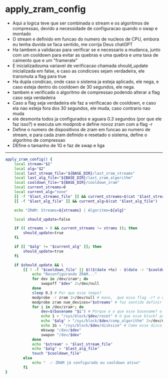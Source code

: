 # apply_zram_config

- Aqui a logica teve que ser combinada o stream e os algoritmos de compressao, devido a necessidade de configuracao quando o swap e montado
- O stream e definido em funcao do numero de nucleos de CPU, embora eu tenha duvida se faca sentido, me corrija Deus chatGPT
- Ha tambem a validacao para verificar se e necessario a mudanca, junto com um cooldown para evitar as quebras e uma quebra e uma taxa de caimento que e um "framerate"
- E inicializadouma variavel de verificacao chamada should_update inicializada em false, e caso as condicoes sejam verdadeira, ele transmuta a flag para true
- Ha dupla condicao, onde caso o sistema ja esteja aplicado, ele nega, e caso esteja dentro do cooldown de 30 segundos, ele nega.
- tambem e verificado o algoritmo de compressao podendo alterar a flag caso seja verdadeira
- Caso a flag seja verdadeira ele faz a verificacao de cooldown, e caso ela nao esteja fora dos 30 segundos, ele muda, caso contrario nao muda
- ele desmonta todos ja configurados e aguara 0.3 segundos (por que ele faz isso?) e executa um modprob e define novoz zram com a flag -r
- Define o numero de dispositivos de zram em funcao ao numero de stream,  e para cada zram definido e resetado o sistema, define o algoritmo de compressao
- DEfine o tamanho de 1G e faz de swap e liga
---
```bash
apply_zram_config() {
    local stream="$1"
    local alg="$2"
    local last_stream_file="${BASE_DIR}/last_zram_streams"
    local last_alg_file="${BASE_DIR}/last_zram_algorithm"
    local cooldown_file="${BASE_DIR}/cooldown_zram"
    local current_streams=0
    local current_alg="none"
    [[ -f "$last_streams_file" ]] && current_streams=$(cat "$last_stream_file")
    [[ -f "$last_alg_file" ]] && current_alg=$(cat "$last_alg_file")

    echo "ZRAM: Streams=${streams} | Algoritmo=${alg}"

    local should_update=false

    if (( streams > 0 && current_streams != strams )); then
        should_update=true
    fi

    if [[ "$alg" != "$current_alg" ]]; then
        should_update=true
    fi

    if $should_update && \
        [[ ! -f "$cooldown_file" || $(($(date +%s) - $(date -r "$cooldown_file" +%s))) -ge 30]]; then
            echo "Reconfigurando ZRAM..."
            for dev in /dev/zram*; do
                swapoff "$dev" 2>/dev/null
            done
            sleep 0.3 # Por que esse tempo?
            modprobe -r zram 2>/dev/null # mano,  que essa flag -r? o que e esse zram?
            modprobe zram num_devices="$streams" # faz sentido definir em funcao de o numero de nuceos de cpu?
            for i in /dev/zram*; do
                dev=$(basename "$i") # Porque e o que esse basename? o que entra aqui nesse i?
                echo 1 > "/sys/block/$dev/reset" # O que esse block? pq resetar?
                echo "$alg" > "/sys/block/$dev/comp_algorithm" 2>/dev/null
                echo 1G > "/sys/block/$dev/disksize" # Como esse disco e montado num passo a passo? ele antede de ligar e desenhado proceduralemnte?
                mkswap "/dev/$dev"
                swapon "/dev/$dev"
            done
            echo "$stream" > "$last_stream_file"
            echo "$alg" > "$last_alg_file"
            touch "$cooldown_file"
        else
            echo "  ✅ ZRAM já configurado ou cooldown ativo"
        fi
}
